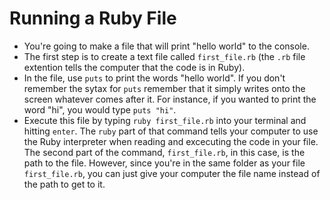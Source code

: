 # Running a Ruby File

* You're going to make a file that will print "hello world" to the console. 
* The first step is to create a text file called `first_file.rb` (the `.rb` file extention tells the computer that the code is in Ruby).
* In the file, use `puts` to print the words "hello world". If you don't remember the sytax for `puts` remember that it simply writes onto the screen whatever comes after it. For instance, if you wanted to print the word "hi", you would type `puts "hi"`.
* Execute this file by typing `ruby first_file.rb` into your terminal and hitting `enter`. The `ruby` part of that command tells your computer to use the Ruby interpreter when reading and excecuting the code in your file. The second part of the command, `first_file.rb`, in this case, is the path to the file. However, since you're in the same folder as your file `first_file.rb`, you can just give your computer the file name instead of the path to get to it.
